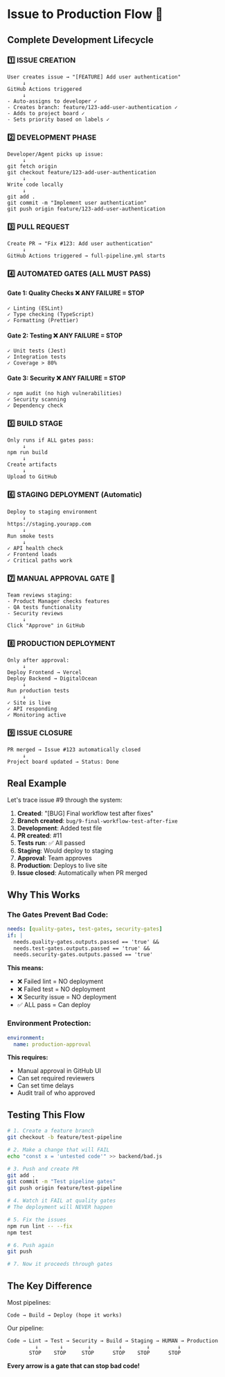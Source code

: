 # Issue to Production Flow 🚀

## Complete Development Lifecycle

### 1️⃣ ISSUE CREATION
```
User creates issue → "[FEATURE] Add user authentication"
     ↓
GitHub Actions triggered
     ↓
- Auto-assigns to developer ✓
- Creates branch: feature/123-add-user-authentication ✓
- Adds to project board ✓
- Sets priority based on labels ✓
```

### 2️⃣ DEVELOPMENT PHASE
```
Developer/Agent picks up issue:
     ↓
git fetch origin
git checkout feature/123-add-user-authentication
     ↓
Write code locally
     ↓
git add .
git commit -m "Implement user authentication"
git push origin feature/123-add-user-authentication
```

### 3️⃣ PULL REQUEST
```
Create PR → "Fix #123: Add user authentication"
     ↓
GitHub Actions triggered → full-pipeline.yml starts
```

### 4️⃣ AUTOMATED GATES (ALL MUST PASS)

#### Gate 1: Quality Checks ❌ ANY FAILURE = STOP
```
✓ Linting (ESLint)
✓ Type checking (TypeScript)
✓ Formatting (Prettier)
```

#### Gate 2: Testing ❌ ANY FAILURE = STOP
```
✓ Unit tests (Jest)
✓ Integration tests
✓ Coverage > 80%
```

#### Gate 3: Security ❌ ANY FAILURE = STOP
```
✓ npm audit (no high vulnerabilities)
✓ Security scanning
✓ Dependency check
```

### 5️⃣ BUILD STAGE
```
Only runs if ALL gates pass:
     ↓
npm run build
     ↓
Create artifacts
     ↓
Upload to GitHub
```

### 6️⃣ STAGING DEPLOYMENT (Automatic)
```
Deploy to staging environment
     ↓
https://staging.yourapp.com
     ↓
Run smoke tests
     ↓
✓ API health check
✓ Frontend loads
✓ Critical paths work
```

### 7️⃣ MANUAL APPROVAL GATE 🛑
```
Team reviews staging:
- Product Manager checks features
- QA tests functionality
- Security reviews
     ↓
Click "Approve" in GitHub
```

### 8️⃣ PRODUCTION DEPLOYMENT
```
Only after approval:
     ↓
Deploy Frontend → Vercel
Deploy Backend → DigitalOcean
     ↓
Run production tests
     ↓
✓ Site is live
✓ API responding
✓ Monitoring active
```

### 9️⃣ ISSUE CLOSURE
```
PR merged → Issue #123 automatically closed
     ↓
Project board updated → Status: Done
```

## Real Example

Let's trace issue #9 through the system:

1. **Created**: "[BUG] Final workflow test after fixes"
2. **Branch created**: `bug/9-final-workflow-test-after-fixe`
3. **Development**: Added test file
4. **PR created**: #11
5. **Tests run**: ✅ All passed
6. **Staging**: Would deploy to staging
7. **Approval**: Team approves
8. **Production**: Deploys to live site
9. **Issue closed**: Automatically when PR merged

## Why This Works

### The Gates Prevent Bad Code:
```yaml
needs: [quality-gates, test-gates, security-gates]
if: |
  needs.quality-gates.outputs.passed == 'true' &&
  needs.test-gates.outputs.passed == 'true' &&
  needs.security-gates.outputs.passed == 'true'
```

**This means:**
- ❌ Failed lint = NO deployment
- ❌ Failed test = NO deployment  
- ❌ Security issue = NO deployment
- ✅ ALL pass = Can deploy

### Environment Protection:
```yaml
environment:
  name: production-approval
```

**This requires:**
- Manual approval in GitHub UI
- Can set required reviewers
- Can set time delays
- Audit trail of who approved

## Testing This Flow

```bash
# 1. Create a feature branch
git checkout -b feature/test-pipeline

# 2. Make a change that will FAIL
echo "const x = 'untested code'" >> backend/bad.js

# 3. Push and create PR
git add .
git commit -m "Test pipeline gates"
git push origin feature/test-pipeline

# 4. Watch it FAIL at quality gates
# The deployment will NEVER happen

# 5. Fix the issues
npm run lint -- --fix
npm test

# 6. Push again
git push

# 7. Now it proceeds through gates
```

## The Key Difference

Most pipelines:
```
Code → Build → Deploy (hope it works)
```

Our pipeline:
```
Code → Lint → Test → Security → Build → Staging → HUMAN → Production
         ↓       ↓        ↓         ↓        ↓         ↓
       STOP    STOP     STOP      STOP    STOP      STOP
```

**Every arrow is a gate that can stop bad code!**